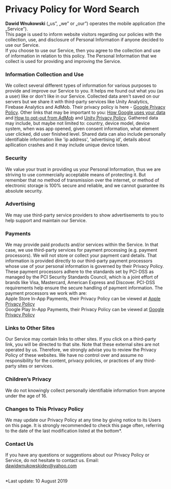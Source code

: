 # Privacy Policy for Word Search

<b>Dawid Wnukowski</b> („us”, „we” or „our”) operates the mobile application (the „Service”).
<br>This page is used to inform website visitors regarding our policies with the collection, use, and disclosure of Personal Information if anyone decided to use our Service.
<br>If you choose to use our Service, then you agree to the collection and use of information in relation to this policy. The Personal Information that we collect is used for providing and improving the Service.

### Information Collection and Use
We collect several different types of information for various purposes to provide and improve our Service to you. It helps me found out what you (as a user) like or don't like in our Service.
Collected data aren't saved on our servers but we share it with third-party services like Unity Analytics, Firebase Analytics and AdMob. Their privacy policy is here - [Google Privacy Policy](https://policies.google.com/privacy). Other links that may be important to you: [How Google uses your data](https://policies.google.com/technologies/partner-sites) and [How to opt-out from AdMob](https://support.google.com/ads/answer/2662922) and [Unity Privacy Policy](https://unity3d.com/legal/privacy-policy).
Gathered data may include, but maybe not limited to: country, device model, device system, when was app opened, given consent information, what element user clicked, did user finished level. Shared data can also include personally identifiable information like 'ip address', 'advertising id', details about apllication crashes and it may include unique device token.

### Security
We value your trust in providing us your Personal Information, thus we are striving to use commercially acceptable means of protecting it. But remember that no method of transmission over the internet, or method of electronic storage is 100% secure and reliable, and we cannot guarantee its absolute security.

### Advertising
We may use third-party service providers to show advertisements to you to help support and maintain our Service.

### Payments
We may provide paid products and/or services within the Service. In that case, we use third-party services for payment processing (e.g. payment processors).
We will not store or collect your payment card details. That information is provided directly to our third-party payment processors whose use of your personal information is governed by their Privacy Policy. These payment processors adhere to the standards set by PCI-DSS as managed by the PCI Security Standards Council, which is a joint effort of brands like Visa, Mastercard, American Express and Discover. PCI-DSS requirements help ensure the secure handling of payment information.
The payment processors we work with are:
<br>Apple Store In-App Payments, their Privacy Policy can be viewed at [Apple Privacy Policy](https://www.apple.com/legal/privacy/en-ww)
<br>Google Play In-App Payments, their Privacy Policy can be viewed at 
[Google Privacy Policy](https://policies.google.com/privacy)

### Links to Other Sites
Our Service may contain links to other sites. If you click on a third-party link, you will be directed to that site. Note that these external sites are not operated by us. Therefore, we strongly advise you to review the Privacy Policy of these websites. We have no control over and assume no responsibility for the content, privacy policies, or practices of any third-party sites or services.

### Children’s Privacy
We do not knowingly collect personally identifiable information from anyone under the age of 16.

### Changes to This Privacy Policy
We may update our Privacy Policy at any time by giving notice to its Users on this page. It is strongly recommended to check this page often, referring to the date of the last modification listed at the bottom*. 

### Contact Us
If you have any questions or suggestions about our Privacy Policy or Service, do not hesitate to contact us.
Email: <dawidwnukowskidev@yahoo.com>

<br>
*Last update: 10 August 2019
